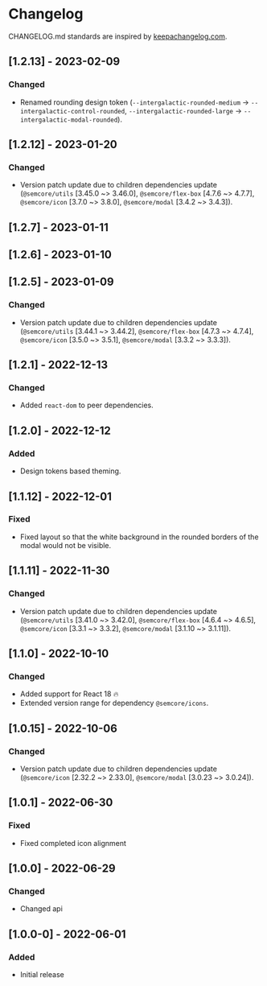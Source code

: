 # Changelog

CHANGELOG.md standards are inspired by [keepachangelog.com](https://keepachangelog.com/en/1.0.0/).

## [1.2.13] - 2023-02-09

### Changed

- Renamed rounding design token (`--intergalactic-rounded-medium` -> `--intergalactic-control-rounded`, `--intergalactic-rounded-large` -> `--intergalactic-modal-rounded`).

## [1.2.12] - 2023-01-20

### Changed

- Version patch update due to children dependencies update (`@semcore/utils` [3.45.0 ~> 3.46.0], `@semcore/flex-box` [4.7.6 ~> 4.7.7], `@semcore/icon` [3.7.0 ~> 3.8.0], `@semcore/modal` [3.4.2 ~> 3.4.3]).

## [1.2.7] - 2023-01-11

## [1.2.6] - 2023-01-10

## [1.2.5] - 2023-01-09

### Changed

- Version patch update due to children dependencies update (`@semcore/utils` [3.44.1 ~> 3.44.2], `@semcore/flex-box` [4.7.3 ~> 4.7.4], `@semcore/icon` [3.5.0 ~> 3.5.1], `@semcore/modal` [3.3.2 ~> 3.3.3]).

## [1.2.1] - 2022-12-13

### Changed

- Added `react-dom` to peer dependencies.

## [1.2.0] - 2022-12-12

### Added

- Design tokens based theming.

## [1.1.12] - 2022-12-01

### Fixed

- Fixed layout so that the white background in the rounded borders of the modal would not be visible.

## [1.1.11] - 2022-11-30

### Changed

- Version patch update due to children dependencies update (`@semcore/utils` [3.41.0 ~> 3.42.0], `@semcore/flex-box` [4.6.4 ~> 4.6.5], `@semcore/icon` [3.3.1 ~> 3.3.2], `@semcore/modal` [3.1.10 ~> 3.1.11]).

## [1.1.0] - 2022-10-10

### Changed

- Added support for React 18 🔥
- Extended version range for dependency `@semcore/icons`.

## [1.0.15] - 2022-10-06

### Changed

- Version patch update due to children dependencies update (`@semcore/icon` [2.32.2 ~> 2.33.0], `@semcore/modal` [3.0.23 ~> 3.0.24]).

## [1.0.1] - 2022-06-30

### Fixed

- Fixed completed icon alignment

## [1.0.0] - 2022-06-29

### Changed

- Changed api

## [1.0.0-0] - 2022-06-01

### Added

- Initial release
